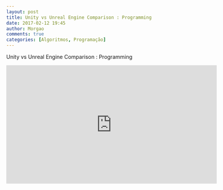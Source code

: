 ```yaml
---
layout: post
title: Unity vs Unreal Engine Comparison : Programming
date: 2017-02-12 19:45
author: Morgao
comments: true
categories: [Algoritmos, Programação]
---
```


Unity vs Unreal Engine Comparison : Programming

<iframe allow="encrypted-media" allowfullscreen="" frameborder="0" gesture="media" height="315" src="https://www.youtube.com/embed/_TuLsC83yeM" width="560"></iframe>